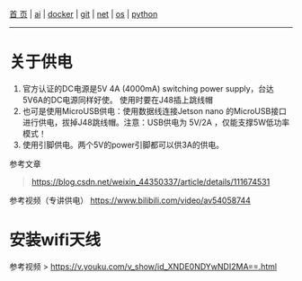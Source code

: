 [首 页](https://patrickj-fd.github.io/index) | [ai](https://patrickj-fd.github.io/mdfiles/ai/index) | [docker](https://patrickj-fd.github.io/mdfiles/docker/index) | [git](https://patrickj-fd.github.io/mdfiles/git/index) | [net](https://patrickj-fd.github.io/mdfiles/net/index) | [os](https://patrickj-fd.github.io/mdfiles/os/index) | [python](https://patrickj-fd.github.io/mdfiles/python/index)

---

# 关于供电

1. 官方认证的DC电源是5V 4A (4000mA) switching power supply，台达5V6A的DC电源同样好使。 使用时要在J48插上跳线帽
2. 也可是使用MicroUSB供电：使用数据线连接Jetson nano 的MicroUSB接口进行供电，拔掉J48跳线帽。注意：USB供电为 5V/2A ，仅能支撑5W低功率模式！
3. 使用引脚供电。两个5V的power引脚都可以供3A的供电。

参考文章
> https://blog.csdn.net/weixin_44350337/article/details/111674531

参考视频（专讲供电）
https://www.bilibili.com/video/av54058744

# 安装wifi天线

参考视频 > https://v.youku.com/v_show/id_XNDE0NDYwNDI2MA==.html


